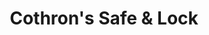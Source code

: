 ---
title: "Cothron's Safe & Lock"
url: /round-rock/cothrons-safe-und-lock/
shop: Schlüsseldienst
---